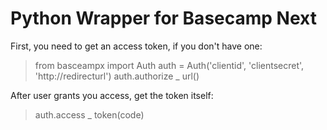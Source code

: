 Python Wrapper for Basecamp Next
================================

First, you need to get an access token, if you don't have one:

> from basceampx import Auth
> auth = Auth('clientid', 'clientsecret', 'http://redirecturl')
> auth.authorize _ url()

After user grants you access, get the token itself:

> auth.access _ token(code)

